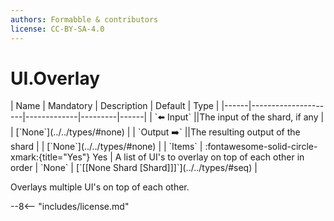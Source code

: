 ```yaml
---
authors: Formabble & contributors
license: CC-BY-SA-4.0
---
```



# UI.Overlay

<div class="sh-parameters" markdown="1">
| Name | Mandatory | Description | Default | Type |
|------|---------------------|-------------|---------|------|
| `⬅️ Input` ||The input of the shard, if any | | [`None`](../../types/#none) |
| `Output ➡️` ||The resulting output of the shard | | [`None`](../../types/#none) |
| `Items` | :fontawesome-solid-circle-xmark:{title="Yes"} Yes  | A list of UI's to overlay on top of each other in order | `None` | [`[[None Shard [Shard]]]`](../../types/#seq) |

</div>

Overlays multiple UI's on top of each other.

--8<-- "includes/license.md"

